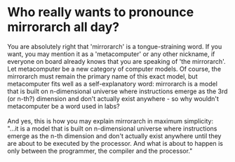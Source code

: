 # Who really wants to pronounce mirrorarch all day?
You are absolutely right that 'mirrorarch' is a tongue-straining word. If you want, you may mention it as a 'metacomputer' or any other nickname, if everyone on board already
knows that you are speaking of 'the mirrorarch'. Let metacomputer be a new category of computer models.
Of course, the mirrorarch must remain the primary name of this exact model, but metacomputer fits well as a self-explanatory word: mirrorarch is a model that is built on
n-dimensional universe where instructions emerge as the 3rd (or n-th?) dimension and don't actually exist anywhere - so why wouldn't metacomputer be a word used in labs?
<br><br>And yes, this is how you may explain mirrorarch in maximum simplicity:
<br>"...it is a model that is built on
n-dimensional universe where instructions emerge as the n-th dimension and don't actually exist anywhere until they are about to be executed by the processor. And what is about to happen is only between the programmer, the compiler and the processor."
